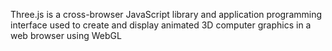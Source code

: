 Three.js is a cross-browser JavaScript library and application programming interface used to create and display animated 3D computer graphics in a web browser using WebGL


